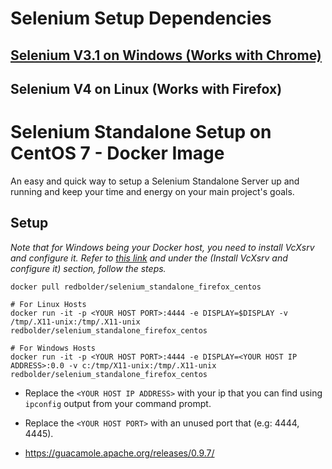# Selenium Setup Dependencies

## [Selenium V3.1 on Windows (Works with Chrome)](https://github.com/iliaamiri/selenium-setup-dependencies/tree/v3.1-windows-chrome)
## **Selenium V4 on Linux (Works with Firefox)**


# Selenium Standalone Setup on CentOS 7 - Docker Image
An easy and quick way to setup a Selenium Standalone Server up and running and keep your time and energy on your main project's goals.

## Setup

*Note that for Windows being your Docker host, you need to install VcXsrv and configure it. Refer to [this link](https://dev.to/darksmile92/run-gui-app-in-linux-docker-container-on-windows-host-4kde) and under the (Install VcXsrv and configure it) section, follow the steps.*

 ```
docker pull redbolder/selenium_standalone_firefox_centos

# For Linux Hosts
docker run -it -p <YOUR HOST PORT>:4444 -e DISPLAY=$DISPLAY -v /tmp/.X11-unix:/tmp/.X11-unix redbolder/selenium_standalone_firefox_centos

# For Windows Hosts
docker run -it -p <YOUR HOST PORT>:4444 -e DISPLAY=<YOUR HOST IP ADDRESS>:0.0 -v c:/tmp/X11-unix:/tmp/.X11-unix redbolder/selenium_standalone_firefox_centos
 ```
- Replace the `<YOUR HOST IP ADDRESS>` with your ip that you can find using `ipconfig` output from your command prompt.
- Replace the `<YOUR HOST PORT>` with an unused port that (e.g: 4444, 4445).

- https://guacamole.apache.org/releases/0.9.7/ 
